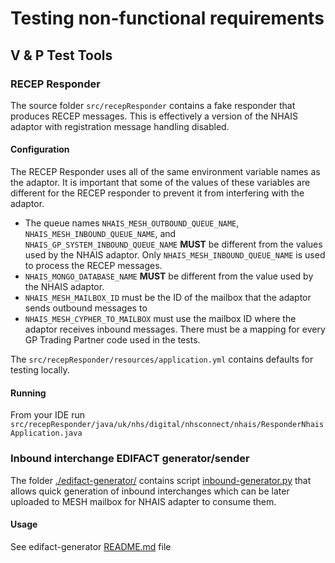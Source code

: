 # Testing non-functional requirements

## V & P Test Tools

### RECEP Responder

The source folder `src/recepResponder` contains a fake responder that produces RECEP messages. This is effectively a 
version of the NHAIS adaptor with registration message handling disabled.

#### Configuration

The RECEP Responder uses all of the same environment variable names as the adaptor. It is important that some of the
values of these variables are different for the RECEP responder to prevent it from interfering with the adaptor.

* The queue names `NHAIS_MESH_OUTBOUND_QUEUE_NAME`, `NHAIS_MESH_INBOUND_QUEUE_NAME`, and 
`NHAIS_GP_SYSTEM_INBOUND_QUEUE_NAME` **MUST** be different from the values used by the NHAIS adaptor. Only 
`NHAIS_MESH_INBOUND_QUEUE_NAME` is used to process the RECEP messages.
* `NHAIS_MONGO_DATABASE_NAME` **MUST** be different from the value used by the NHAIS adaptor.
* `NHAIS_MESH_MAILBOX_ID` must be the ID of the mailbox that the adaptor sends outbound messages to
* `NHAIS_MESH_CYPHER_TO_MAILBOX` must use the mailbox ID where the adaptor receives inbound messages. There must be
a mapping for every GP Trading Partner code used in the tests.

The `src/recepResponder/resources/application.yml` contains defaults for testing locally.

#### Running

From your IDE run `src/recepResponder/java/uk/nhs/digital/nhsconnect/nhais/ResponderNhaisApplication.java`

### Inbound interchange EDIFACT generator/sender

The folder [./edifact-generator/](edifact-generator/) contains script [inbound-generator.py](edifact-generator/inbound-generator.py) 
that allows quick generation of inbound interchanges which can be later uploaded to MESH mailbox for NHAIS adapter to consume them.

#### Usage

See edifact-generator [README.md](edifact-generator/README.md) file
